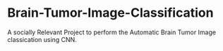 # Brain-Tumor-Image-Classification

A socially Relevant Project to perform the Automatic Brain Tumor Image classication using CNN.
